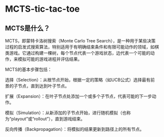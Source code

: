 # MCTS-tic-tac-toe
## MCTS是什么？

MCTS，即蒙特卡洛树搜索（Monte Carlo Tree Search），是一种用于某些决策过程的启发式搜索算法，特别适用于有明确结束条件和有限可能动作的领域，如棋类游戏。它通过构建一棵树，每个节点代表一个游戏状态，边代表一个可能的动作，来模拟可能的游戏进程并评估结果。

MCTS的基本步骤包括：

选择（Selection）：从根节点开始，根据一定的策略（如UCB公式）选择最有前景的子节点，直到达到叶子节点。

扩展（Expansion）：在叶子节点处添加一个或多个子节点，代表可能的下一步动作。

模拟（Simulation）：从新添加的子节点开始，进行随机模拟（也称为“playout”或“rollout”），直到游戏结束。

反向传播（Backpropagation）：将模拟的结果更新到路径上的所有节点。


